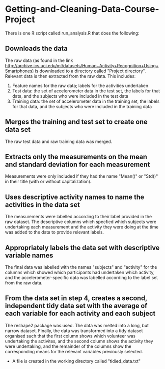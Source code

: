 # Getting-and-Cleaning-Data-Course-Project
There is one R script called run_analysis.R that does the following:
## Downloads the data
The raw data (as found in the link http://archive.ics.uci.edu/ml/datasets/Human+Activity+Recognition+Using+Smartphones) is downloaded to a directory called "Project directory". Relevant data is then extracted from the raw data. This includes:
1. Feature names for the raw data; labels for the activities undertaken
2. Test data: the set of accelerometer data in the test set, the labels for that data, and the subjects who were included in the test data
3. Training data: the set of accelerometer data in the training set, the labels for that data, and the subjects who were included in the training data

## Merges the training and test set to create one data set
The raw test data and raw training data was merged.

## Extracts only the measurements on the mean and standard deviation for each measurement
Measurements were only included if they had the name "Mean()" or "Std()" in their title (with or without capitalization).

## Uses descriptive activity names to name the activities in the data set
The measurements were labelled according to their label provided in the raw dataset. The descriptive columns which specfied which subjects were undertaking each measurement and the activity they were doing at the time was added to the data to provide relevant labels.

## Appropriately labels the data set with descriptive variable names
The final data was labelled with the names "subjects" and "activity" for the columns which showed which participants had undertaken which activity, and the accelerometer-specific data was labelled according to the label set from the raw data.

## From the data set in step 4, creates a second, independent tidy data set with the average of each variable for each activity and each subject
The reshape2 package was used. The data was melted into a long, but narrow dataset. Finally, the data was transformed into a tidy dataset organised such that the first column shows which volunteer was undertaking the activites, and the second column shows the activity they were undertaking, and the remainder of the columns show the corresponding means for the relevant variables previously selected. 
- A file is created in the working directory called "tidied_data.txt"
